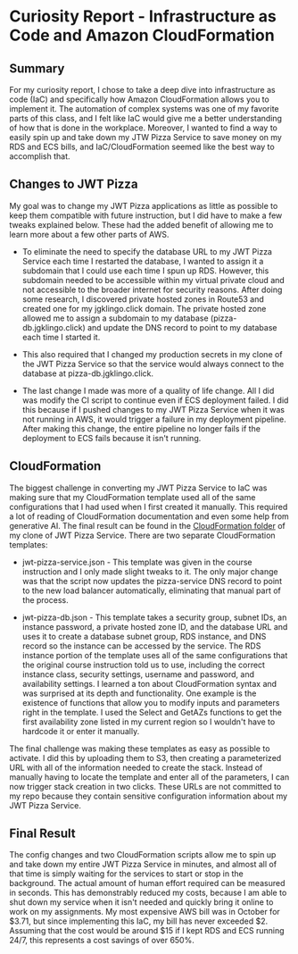 # Curiosity Report - Infrastructure as Code and Amazon CloudFormation

## Summary

For my curiosity report, I chose to take a deep dive into infrastructure as code (IaC) and specifically how Amazon CloudFormation allows you to implement it. The automation of complex systems was one of my favorite parts of this class, and I felt like IaC would give me a better understanding of how that is done in the workplace. Moreover, I wanted to find a way to easily spin up and take down my JTW Pizza Service to save money on my RDS and ECS bills, and IaC/CloudFormation seemed like the best way to accomplish that.

## Changes to JWT Pizza

My goal was to change my JWT Pizza applications as little as possible to keep them compatible with future instruction, but I did have to make a few tweaks explained below. These had the added benefit of allowing me to learn more about a few other parts of AWS.

- To eliminate the need to specify the database URL to my JWT Pizza Service each time I restarted the database, I wanted to assign it a subdomain that I could use each time I spun up RDS. However, this subdomain needed to be accessible within my virtual private cloud and not accessible to the broader internet for security reasons. After doing some research, I discovered private hosted zones in Route53 and created one for my jgklingo.click domain. The private hosted zone allowed me to assign a subdomain to my database (pizza-db.jgklingo.click) and update the DNS record to point to my database each time I started it.

- This also required that I changed my production secrets in my clone of the JWT Pizza Service so that the service would always connect to the database at pizza-db.jgklingo.click.

- The last change I made was more of a quality of life change. All I did was modify the CI script to continue even if ECS deployment failed. I did this because if I pushed changes to my JWT Pizza Service when it was not running in AWS, it would trigger a failure in my deployment pipeline. After making this change, the entire pipeline no longer fails if the deployment to ECS fails because it isn't running.

## CloudFormation

The biggest challenge in converting my JWT Pizza Service to IaC was making sure that my CloudFormation template used all of the same configurations that I had used when I first created it manually. This required a lot of reading of CloudFormation documentation and even some help from generative AI. The final result can be found in the [CloudFormation folder](https://github.com/jgklingo/jwt-pizza-service/blob/main/cloudFormation/) of my clone of JWT Pizza Service. There are two separate CloudFormation templates:

- jwt-pizza-service.json - This template was given in the course instruction and I only made slight tweaks to it. The only major change was that the script now updates the pizza-service DNS record to point to the new load balancer automatically, eliminating that manual part of the process.

- jwt-pizza-db.json - This template takes a security group, subnet IDs, an instance password, a private hosted zone ID, and the database URL and uses it to create a database subnet group, RDS instance, and DNS record so the instance can be accessed by the service. The RDS instance portion of the template uses all of the same configurations that the original course instruction told us to use, including the correct instance class, security settings, username and password, and availability settings. I learned a ton about CloudFormation syntax and was surprised at its depth and functionality. One example is the existence of functions that allow you to modify inputs and parameters right in the template. I used the Select and GetAZs functions to get the first availability zone listed in my current region so I wouldn't have to hardcode it or enter it manually.

The final challenge was making these templates as easy as possible to activate. I did this by uploading them to S3, then creating a parameterized URL with all of the information needed to create the stack. Instead of manually having to locate the template and enter all of the parameters, I can now trigger stack creation in two clicks. These URLs are not committed to my repo because they contain sensitive configuration information about my JWT Pizza Service.

## Final Result

The config changes and two CloudFormation scripts allow me to spin up and take down my entire JWT Pizza Service in minutes, and almost all of that time is simply waiting for the services to start or stop in the background. The actual amount of human effort required can be measured in seconds. This has demonstrably reduced my costs, because I am able to shut down my service when it isn't needed and quickly bring it online to work on my assignments. My most expensive AWS bill was in October for $3.71, but since implementing this IaC, my bill has never exceeded $2. Assuming that the cost would be around $15 if I kept RDS and ECS running 24/7, this represents a cost savings of over 650%.
